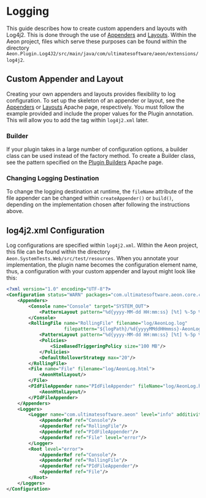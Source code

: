 # Logging

This guide describes how to create custom appenders and layouts with Log4j2. This is done through the use of 
[Appenders](https://logging.apache.org/log4j/2.0/manual/appenders.html) and 
[Layouts](https://logging.apache.org/log4j/2.x/manual/layouts.html). Within the Aeon project, files which serve these 
purposes can be found within the directory `Aeon.Plugin.Log4J2/src/main/java/com/ultimatesoftware/aeon/extensions/log4j2`.

## Custom Appender and Layout

Creating your own appenders and layouts provides flexibility to log configuration. To set up the skeleton of an appender
or layout, see the [Appenders](https://logging.apache.org/log4j/2.x/manual/extending.html#Appenders) or 
[Layouts](https://logging.apache.org/log4j/2.x/manual/extending.html#Layouts) Apache page, respectively. You must follow
the example provided and include the proper values for the Plugin annotation. This will allow you to add the tag within
`log4j2.xml` later.

### Builder

If your plugin takes in a large number of configuration options, a builder class can be used instead of the factory method. 
To create a Builder class, see the pattern specified on the 
[Plugin Builders](https://logging.apache.org/log4j/2.x/manual/extending.html#Plugin_Builders) Apache page.

### Changing Logging Destination

To change the logging destination at runtime, the `fileName` attribute of the file appender can be changed within
`createAppender()` or `build()`, depending on the implementation chosen after following the instructions above.

## log4j2.xml Configuration

Log configurations are specified within `log4j2.xml`. Within the Aeon project, this file can be found within the directory
`Aeon.SystemTests.Web/src/test/resources`. When you annotate your implementation, the plugin name becomes the
configuration element name, thus, a configuration with your custom appender and layout might look like this:

```xml
<?xml version="1.0" encoding="UTF-8"?>
<Configuration status="WARN" packages="com.ultimatesoftware.aeon.core.common.logging">
    <Appenders>
        <Console name="Console" target="SYSTEM_OUT">
            <PatternLayout pattern="%d{yyyy-MM-dd HH:mm:ss} [%t] %-5p %c{1}:%L - %msg%n"/>
        </Console>
        <RollingFile name="RollingFile" filename="log/AeonLog.log"
                     filepattern="${logPath}/%d{yyyyMMddHHmmss}-AeonLog.log">
            <PatternLayout pattern="%d{yyyy-MM-dd HH:mm:ss} [%t] %-5p %c{1}:%L - %msg%n"/>
            <Policies>
                <SizeBasedTriggeringPolicy size="100 MB"/>
            </Policies>
            <DefaultRolloverStrategy max="20"/>
        </RollingFile>
        <File name="File" filename="log/AeonLog.html">
            <AeonHtmlLayout/>
        </File>
        <PIdFileAppender name="PIdFileAppender" fileName="log/AeonLog.html">
            <AeonHtmlLayout/>
        </PIdFileAppender>
    </Appenders>
    <Loggers>
        <Logger name="com.ultimatesoftware.aeon" level="info" additivity="false">
            <AppenderRef ref="Console"/>
            <AppenderRef ref="RollingFile"/>
            <AppenderRef ref="PIdFileAppender"/>
            <AppenderRef ref="File" level="error"/>
        </Logger>
        <Root level="error">
            <AppenderRef ref="Console"/>
            <AppenderRef ref="RollingFile"/>
            <AppenderRef ref="PIdFileAppender"/>
            <AppenderRef ref="File"/>
        </Root>
    </Loggers>
</Configuration>
```